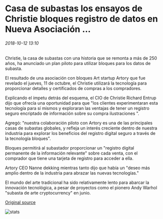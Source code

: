 # Casa de subastas los ensayos de Christie bloques registro de datos en Nueva Asociación ...

###### 2018-10-12 13:10

Christie, la casa de subastas con una historia que se remonta a más de 250 años, ha anunciado un plan piloto para utilizar bloques para los datos de subasta.

El resultado de una asociación con bloques Art startup Artory que fue revelado el jueves, 11 de octubre, el Christie utilizará la tecnología para proporcionar detalles y certificados de compras a los compradores.

Explicando el ímpetu detrás del esquema, el CIO de Christie Richard Entrup dijo que ofrecía una oportunidad para que "los clientes experimentaran esta tecnología para sí mismos y exploraran las ventajas de tener un registro seguro encriptado de información sobre su compra ilustraciones ".

Agregó: "nuestra colaboración piloto con Artory es una de las principales casas de subastas globales, y refleja un interés creciente dentro de nuestra industria para explorar los beneficios del registro digital seguro a través de la tecnología bloques".

Bloques permitirá al subastador proporcionar un "registro digital permanente de la información relevante" sobre cada venta, con el comprador que tiene una tarjeta de registro para acceder a ella.

Artory CEO Nanne dekking mientras tanto dijo que había un "deseo más amplio dentro de la industria para abrazar las nuevas tecnologías."

El mundo del arte tradicional ha sido relativamente lento para abarcar la innovación tecnológica, a pesar de proyectos como el pionero Andy Warhol "subasta de arte cryptocurrency" en junio.

[Original source](https://cointelegraph.com/news/auction-house-christies-trials-blockchain-data-recording-in-new-partnership)

![stats](https://c.statcounter.com/11760860/0/a89fa40b/1/ "stats")